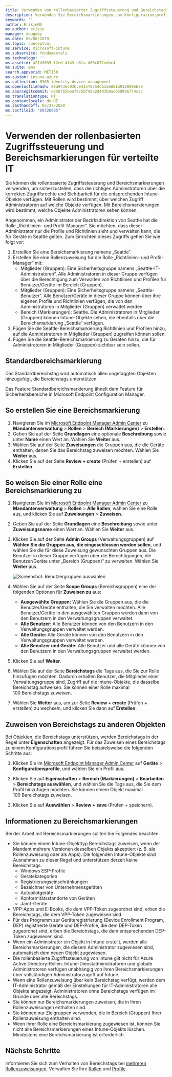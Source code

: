 ```yaml
---
title: Verwenden von rollenbasierter Zugriffssteuerung und Bereichstags für verteilte IT-Systeme in Intune | Microsoft-Dokumentation
description: Verwenden Sie Bereichsmarkierungen, um Konfigurationsprofile nach bestimmten Rollen zu filtern.
keywords: ''
author: ErikjeMS
ms.author: erikje
manager: dougeby
ms.date: 08/06/2019
ms.topic: conceptual
ms.service: microsoft-intune
ms.subservice: fundamentals
ms.technology: ''
ms.assetid: a21d3039-f2ed-4f43-b6fa-d00c071edbc4
ms.suite: ems
search.appverid: MET150
ms.custom: intune-azure
ms.collection: M365-identity-device-management
ms.openlocfilehash: eea973ec936ce41578754cb1a68d1b9128895b76
ms.sourcegitcommit: e2567b5beaf6c5bf45a2d493b8ac05d996774cac
ms.translationtype: HT
ms.contentlocale: de-DE
ms.lasthandoff: 03/27/2020
ms.locfileid: "80326685"
---
```

# <a name="use-role-based-access-control-rbac-and-scope-tags-for-distributed-it"></a>Verwenden der rollenbasierten Zugriffssteuerung und Bereichsmarkierungen für verteilte IT

Sie können die rollenbasierte Zugriffssteuerung und Bereichsmarkierungen verwenden, um sicherzustellen, dass die richtigen Administratoren über die korrekten Zugriffsrechte und Sichtbarkeit für die entsprechenden Intune-Objekte verfügen. Mit Rollen wird bestimmt, über welchen Zugriff Administratoren auf welche Objekte verfügen. Mit Bereichsmarkierungen wird bestimmt, welche Objekte Administratoren sehen können.

Angenommen, ein Administrator der Bezirksdirektion von Seattle hat die Rolle „Richtlinien- und Profil-Manager“. Sie möchten, dass dieser Administrator nur die Profile und Richtlinien sieht und verwalten kann, die für Geräte in Seattle gelten. Zum Einrichten dieses Zugriffs gehen Sie wie folgt vor:

1. Erstellen Sie eine Bereichsmarkierung namens „Seattle“.
2. Erstellen Sie eine Rollenzuweisung für die Rolle „Richtlinien- und Profil-Manager“ mit: 
    - Mitglieder (Gruppen): Eine Sicherheitsgruppe namens „Seattle-IT-Administratoren“. Alle Administratoren in dieser Gruppe verfügen über die Berechtigung zum Verwalten von Richtlinien und Profilen für Benutzer/Geräte im Bereich (Gruppen).
    - Mitglieder (Gruppen): Eine Sicherheitsgruppe namens „Seattle-Benutzer“. Alle Benutzer/Geräte in dieser Gruppe können über ihre eigenen Profile und Richtlinien verfügen, die von den Administratoren in Mitglieder (Gruppen) verwaltet werden. 
    - Bereich (Markierungen): Seattle. Die Administratoren in Mitglieder (Gruppen) können Intune-Objekte sehen, die ebenfalls über die Bereichsmarkierung „Seattle“ verfügen.
3. Fügen Sie die Seattle-Bereichsmarkierung Richtlinien und Profilen hinzu, auf die Administratoren in Mitglieder (Gruppen) zugreifen können sollen.
4. Fügen Sie die Seattle-Bereichsmarkierung zu Geräten hinzu, die für Administratoren in Mitglieder (Gruppen) sichtbar sein sollen. 

## <a name="default-scope-tag"></a>Standardbereichsmarkierung
Das Standardbereichstag wird automatisch allen ungetaggten Objekten hinzugefügt, die Bereichstags unterstützen.

Das Feature Standardbereichsmarkierung ähnelt dem Feature für Sicherheitsbereiche in Microsoft Endpoint Configuration Manager. 

## <a name="to-create-a-scope-tag"></a>So erstellen Sie eine Bereichsmarkierung

1. Navigieren Sie im [Microsoft Endpoint Manager Admin Center](https://go.microsoft.com/fwlink/?linkid=2109431) zu **Mandantenverwaltung** > **Rollen** > **Bereich (Markierungen)**  > **Erstellen**.
2. Geben Sie auf der Seite **Grundlagen** eine optionale **Beschreibung** sowie unter **Name** einen Wert an. Wählen Sie **Weiter** aus.
3. Wählen Sie auf der Seite **Zuweisungen** die Gruppen aus, die die Geräte enthalten, denen Sie das Bereichstag zuweisen möchten. Wählen Sie **Weiter** aus.
4. Klicken Sie auf der Seite **Review + create** (Prüfen + erstellen) auf **Erstellen**.

## <a name="to-assign-a-scope-tag-to-a-role"></a>So weisen Sie einer Rolle eine Bereichsmarkierung zu

1. Navigieren Sie im [Microsoft Endpoint Manager Admin Center](https://go.microsoft.com/fwlink/?linkid=2109431) zu **Mandantenverwaltung** > **Rollen** > **Alle Rollen**, wählen Sie eine Rolle aus, und klicken Sie auf **Zuweisungen** > **Zuweisen**.
2. Geben Sie auf der Seite **Grundlagen** eine **Beschreibung** sowie unter **Zuweisungsname** einen Wert an. Wählen Sie **Weiter** aus.
3. Klicken Sie auf der Seite **Admin Groups** (Verwaltungsgruppen) auf **Wählen Sie die Gruppen aus, die eingeschlossen werden sollen**, und wählen Sie die für diese Zuweisung gewünschten Gruppen aus. Die Benutzer in dieser Gruppe verfügen über die Berechtigungen, die Benutzer/Geräte unter „Bereich (Gruppen)“ zu verwalten. Wählen Sie **Weiter** aus.

    ![Screenshot: Benutzergruppen auswählen](./media/scope-tags/select-member-groups.png)

4. Wählen Sie auf der Seite **Scope Groups** (Bereichsgruppen) eine der folgenden Optionen für **Zuweisen zu** aus:
    - **Ausgewählte Gruppen:** Wählen Sie die Gruppen aus, die die Benutzer/Geräte enthalten, die Sie verwalten möchten. Alle Benutzer/Geräte in den ausgewählten Gruppen werden dann von den Benutzern in den Verwaltungsgruppen verwaltet.
    - **Alle Benutzer**: Alle Benutzer können von den Benutzern in den Verwaltungsgruppen verwaltet werden.
    - **Alle Geräte:** Alle Geräte können von den Benutzern in den Verwaltungsgruppen verwaltet werden.
    - **Alle Benutzer und Geräte:** Alle Benutzer und alle Geräte können von den Benutzern in den Verwaltungsgruppen verwaltet werden.

5. Klicken Sie auf **Weiter**.
6. Wählen Sie auf der Seite **Bereichstags** die Tags aus, die Sie zur Rolle hinzufügen möchten. Dadurch erhalten Benutzer, die Mitglieder einer Verwaltungsgruppe sind, Zugriff auf die Intune-Objekte, die dasselbe Bereichstag aufweisen. Sie können einer Rolle maximal 100 Bereichstags zuweisen.
7. Wählen Sie **Weiter** aus, um zur Seite **Review + create** (Prüfen + erstellen) zu wechseln, und klicken Sie dann auf **Erstellen**.

## <a name="assign-scope-tags-to-other-objects"></a>Zuweisen von Bereichstags zu anderen Objekten

Bei Objekten, die Bereichstags unterstützen, werden Bereichstags in der Regel unter **Eigenschaften** angezeigt. Für das Zuweisen eines Bereichstags zu einem Konfigurationsprofil führen Sie beispielsweise die folgenden Schritte aus:

1. Klicken Sie im [Microsoft Endpoint Manager Admin Center](https://go.microsoft.com/fwlink/?linkid=2109431) auf **Geräte** > **Konfigurationsprofile**, und wählen Sie ein Profil aus.

2. Klicken Sie auf **Eigenschaften** > **Bereich (Markierungen)**  > **Bearbeiten** > **Bereichstags auswählen**, und wählen Sie die Tags aus, die Sie dem Profil hinzufügen möchten. Sie können einem Objekt maximal 100 Bereichstags zuweisen.
4. Klicken Sie auf **Auswählen** > **Review + save** (Prüfen + speichern).

## <a name="scope-tag-details"></a>Informationen zu Bereichsmarkierungen
Bei der Arbeit mit Bereichsmarkierungen sollten Sie Folgendes beachten: 

- Sie können einem Intune-Objekttyp Bereichstags zuweisen, wenn der Mandant mehrere Versionen desselben Objekts akzeptiert (z. B. als Rollenzuweisung oder als Apps).
  Die folgenden Intune-Objekte sind Ausnahmen zu dieser Regel und unterstützen derzeit keine Bereichstags:
    - Windows ESP-Profile
    - Gerätekategorien
    - Registrierungseinschränkungen
    - Bezeichner von Unternehmensgeräten
    - Autopilotgeräte
    - Konformitätsstandorte von Geräten
    - Jamf-Geräte
- VPP-Apps und E-Books, die dem VPP-Token zugeordnet sind, erben die Bereichstags, die dem VPP-Token zugewiesen sind.
- Für das Programm zur Geräteregistrierung (Device Enrollment Program, DEP) registrierte Geräte und DEP-Profile, die dem DEP-Token zugeordnet sind, erben die Bereichstags, die dem entsprechenden DEP-Token zugewiesen sind.
- Wenn ein Administrator ein Objekt in Intune erstellt, werden alle Bereichsmarkierungen, die diesem Administrator zugewiesen sind, automatisch dem neuen Objekt zugewiesen.
- Die rollenbasierte Zugriffssteuerung von Intune gilt nicht für Azure Active Directory-Rollen. Intune-Dienstadministratoren und globale Administratoren verfügen unabhängig von ihren Bereichsmarkierungen über vollständigen Administratorzugriff auf Intune.
- Wenn eine Rollenzuweisung über kein Bereichstag verfügt, werden dem IT-Administrator gemäß der Einstellungen für IT-Administratoren alle Objekte angezeigt. Administratoren ohne Bereichstags verfügen im Grunde über alle Bereichstags.
- Sie können nur Bereichsmarkierungen zuweisen, die in Ihren Rollenzuweisungen enthalten sind.
- Sie können nur Zielgruppen verwenden, die in Bereich (Gruppen) Ihrer Rollenzuweisung enthalten sind.
- Wenn Ihrer Rolle eine Bereichsmarkierung zugewiesen ist, können Sie nicht alle Bereichsmarkierungen eines Intune-Objekts löschen. Mindestens eine Bereichsmarkierung ist erforderlich.

## <a name="next-steps"></a>Nächste Schritte

Informieren Sie sich zum Verhalten von Bereichstags bei [mehreren Rollenzuweisungen](role-based-access-control.md#multiple-role-assignments).
Verwalten Sie Ihre [Rollen](role-based-access-control.md) und [Profile](../configuration/device-profile-assign.md).



